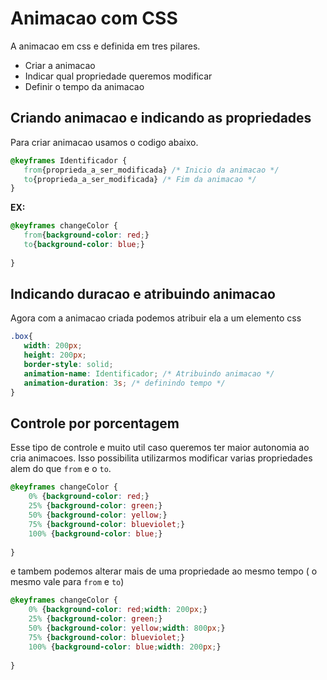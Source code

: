  # Animacao com CSS

 A animacao em css e definida em tres pilares.
 - Criar a animacao
 - Indicar qual propriedade queremos modificar
 - Definir o tempo da animacao

 ## Criando animacao e indicando as propriedades

 Para criar animacao usamos o codigo abaixo.

 ```css
@keyframes Identificador {
    from{proprieda_a_ser_modificada} /* Inicio da animacao */
    to{proprieda_a_ser_modificada} /* Fim da animacao */
}
 ```

 **EX:**

 ```css
@keyframes changeColor {
    from{background-color: red;}
    to{background-color: blue;}
    
}
 ```

 ## Indicando duracao e atribuindo animacao

 Agora com a animacao criada podemos atribuir ela a um elemento css

 ```css
.box{
    width: 200px;
    height: 200px;
    border-style: solid;
    animation-name: Identificador; /* Atribuindo animacao */
    animation-duration: 3s; /* definindo tempo */
}

 ```

 ## Controle por porcentagem

Esse tipo de controle e muito util caso queremos ter maior autonomia ao cria animacoes. Isso possibilita utilizarmos modificar varias propriedades alem do que `from` e o `to`.

```css
@keyframes changeColor {
    0% {background-color: red;}
    25% {background-color: green;}
    50% {background-color: yellow;}
    75% {background-color: blueviolet;}
    100% {background-color: blue;}
    
}
```

e tambem podemos alterar mais de uma propriedade ao mesmo tempo ( o mesmo vale para `from` e `to`)

```css
@keyframes changeColor {
    0% {background-color: red;width: 200px;}
    25% {background-color: green;}
    50% {background-color: yellow;width: 800px;}
    75% {background-color: blueviolet;}
    100% {background-color: blue;width: 200px;}
    
}
```


